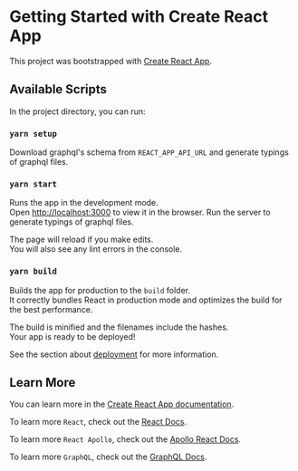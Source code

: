 # Getting Started with Create React App

This project was bootstrapped with [Create React App](https://github.com/facebook/create-react-app).

## Available Scripts

In the project directory, you can run:

### `yarn setup`

Download graphql's schema from `REACT_APP_API_URL` and generate typings of graphql files.

### `yarn start`

Runs the app in the development mode.\
Open [http://localhost:3000](http://localhost:3000) to view it in the browser.
Run the server to generate typings of graphql files.

The page will reload if you make edits.\
You will also see any lint errors in the console.

### `yarn build`

Builds the app for production to the `build` folder.\
It correctly bundles React in production mode and optimizes the build for the best performance.

The build is minified and the filenames include the hashes.\
Your app is ready to be deployed!

See the section about [deployment](https://facebook.github.io/create-react-app/docs/deployment) for more information.

## Learn More

You can learn more in the [Create React App documentation](https://facebook.github.io/create-react-app/docs/getting-started).

To learn more `React`, check out the [React Docs](https://reactjs.org/).

To learn more `React Apollo`, check out the [Apollo React Docs](https://www.apollographql.com/docs/react/).

To learn more `GraphQL`, check out the [GraphQL Docs](https://graphql.org/).
